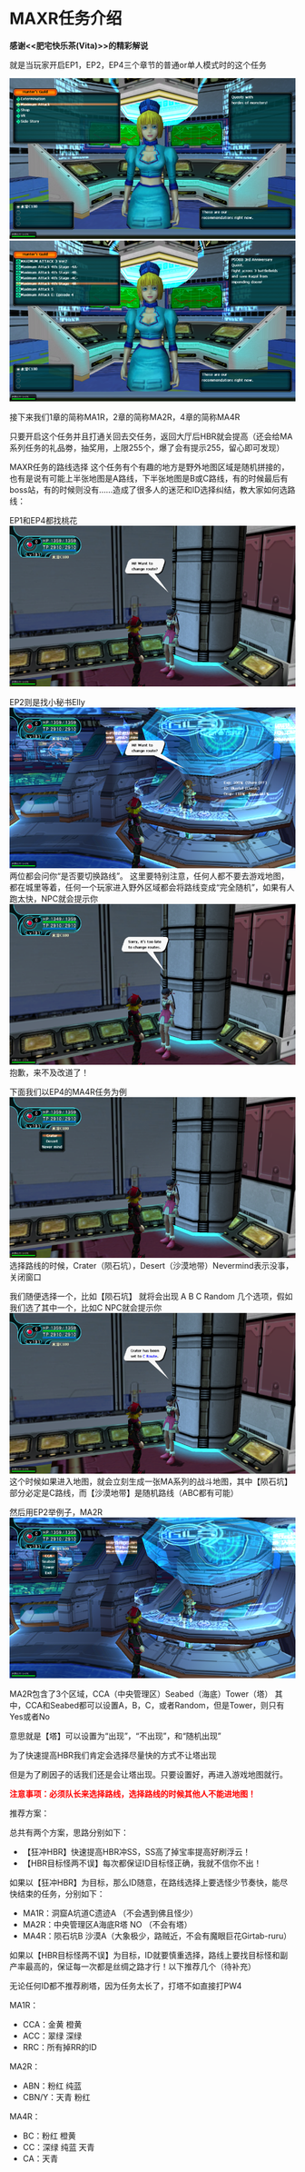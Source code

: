 # MAXR任务介绍

**感谢<<肥宅快乐茶(Vita)>>的精彩解说**

就是当玩家开启EP1，EP2，EP4三个章节的普通or单人模式时的这个任务
 
![selectquest](../static/strategy/img/maxr/selectquest.png)
![selectquest1](../static/strategy/img/maxr/selectquest1.png)


接下来我们1章的简称MA1R，2章的简称MA2R，4章的简称MA4R

只要开启这个任务并且打通关回去交任务，返回大厅后HBR就会提高（还会给MA系列任务的礼品劵，抽奖用，上限255个，爆了会有提示255，留心即可发现）

MAXR任务的路线选择
这个任务有个有趣的地方是野外地图区域是随机拼接的，也有是说有可能上半张地图是A路线，下半张地图是B或C路线，有的时候最后有boss站，有的时候则没有……造成了很多人的迷茫和ID选择纠结，教大家如何选路线：

EP1和EP4都找桃花
![selectquest](../static/strategy/img/maxr/router.png)
 
EP2则是找小秘书Elly
![selectquest](../static/strategy/img/maxr/router2.png) 
两位都会问你“是否要切换路线”。
这里要特别注意，任何人都不要去游戏地图，都在城里等着，任何一个玩家进入野外区域都会将路线变成“完全随机”，如果有人跑太快，NPC就会提示你
![selectquest](../static/strategy/img/maxr/router3.png) 
抱歉，来不及改道了！

下面我们以EP4的MA4R任务为例
![selectquest](../static/strategy/img/maxr/router4.png) 
选择路线的时候，Crater（陨石坑），Desert（沙漠地带）Nevermind表示没事，关闭窗口

我们随便选择一个，比如【陨石坑】
就将会出现 A B C Random 几个选项，假如我们选了其中一个，比如C
NPC就会提示你
![selectquest](../static/strategy/img/maxr/router5.png)  
这个时候如果进入地图，就会立刻生成一张MA系列的战斗地图，其中【陨石坑】部分必定是C路线，而【沙漠地带】是随机路线（ABC都有可能）

然后用EP2举例子，MA2R
![selectquest](../static/strategy/img/maxr/router6.png)   

MA2R包含了3个区域，CCA（中央管理区）Seabed（海底）Tower（塔）
其中，CCA和Seabed都可以设置A，B，C，或者Random，但是Tower，则只有Yes或者No

意思就是【塔】可以设置为“出现”，“不出现”，和“随机出现”

为了快速提高HBR我们肯定会选择尽量快的方式不让塔出现

但是为了刷因子的话我们还是会让塔出现。只要设置好，再进入游戏地图就行。

**<span style="font-weight: bolder;color:red">注意事项：必须队长来选择路线，选择路线的时候其他人不能进地图！</span>**

推荐方案：

总共有两个方案，思路分别如下：

* 【狂冲HBR】快速提高HBR冲SS，SS高了掉宝率提高好刷浮云！
* 【HBR目标怪两不误】每次都保证ID目标怪正确，我就不信你不出！

如果以【狂冲HBR】为目标，那么ID随意，在路线选择上要选怪少节奏快，能尽快结束的任务，分别如下：

* MA1R：洞窟A坑道C遗迹A （不会遇到佛且怪少）
* MA2R：中央管理区A海底R塔 NO （不会有塔）
* MA4R：陨石坑B 沙漠A（大象极少，路贼近，不会有魔眼巨花Girtab-ruru）

如果以【HBR目标怪两不误】为目标，ID就要慎重选择，路线上要找目标怪和副产率最高的，保证每一次都是丝绸之路才行！以下推荐几个（待补充）

无论任何ID都不推荐刷塔，因为任务太长了，打塔不如直接打PW4

MA1R：

* CCA：金黄 橙黄
* ACC：翠绿 深绿
* RRC：所有掉RR的ID

MA2R：

* ABN：粉红 纯蓝
* CBN/Y：天青 粉红

MA4R：

* BC：粉红 橙黄
* CC：深绿 纯蓝 天青
* CA：天青
